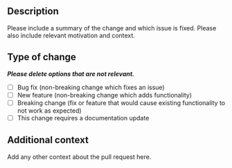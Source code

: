 ## Description

Please include a summary of the change and which issue is fixed. Please also include relevant motivation and context.

## Type of change

**_Please delete options that are not relevant._**

- [ ] Bug fix (non-breaking change which fixes an issue)
- [ ] New feature (non-breaking change which adds functionality)
- [ ] Breaking change (fix or feature that would cause existing functionality to not work as expected)
- [ ] This change requires a documentation update

## Additional context

Add any other context about the pull request here.